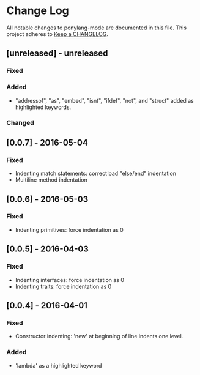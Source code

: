 # Change Log

All notable changes to ponylang-mode are documented in this file. 
This project adheres to [Keep a CHANGELOG](http://keepachangelog.com/).

## [unreleased] - unreleased

### Fixed

### Added

- "addressof", "as", "embed", "isnt", "ifdef", "not", and "struct" added as
  highlighted keywords.

### Changed

## [0.0.7] - 2016-05-04

### Fixed

- Indenting match statements: correct bad "else/end" indentation
- Multiline method indentation

## [0.0.6] - 2016-05-03

### Fixed

- Indenting primitives: force indentation as 0

## [0.0.5] - 2016-04-03

### Fixed

- Indenting interfaces: force indentation as 0
- Indenting traits: force indentation as 0

## [0.0.4] - 2016-04-01

### Fixed

- Constructor indenting: 'new' at beginning of line indents one level. 

### Added

- 'lambda' as a highlighted keyword

